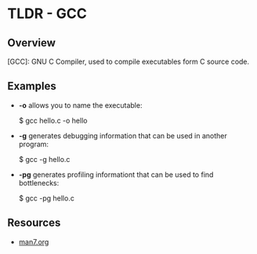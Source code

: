 TLDR - GCC
==========

Overview
--------

[GCC]: GNU C Compiler, used to compile executables form C source code.

Examples
--------

- **-o** allows you to name the executable:

    $ gcc hello.c -o hello
    
- **-g** generates debugging information that can be used in another program:

    $ gcc -g hello.c

- **-pg** generates profiling informationt that can be used to find bottlenecks:

    $ gcc -pg hello.c    

Resources
---------

- [man7.org](http://man7.org/linux/man-pages/man1/gcc.1.html)
